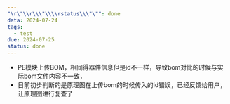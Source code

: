 ```yaml
---
"\r\"\\r\\\"\\\\rstatus\\\"\"": done
data: 2024-07-24
tags:
  - test
due: 2024-07-25
status: done
---
```


- PE模块上传BOM，相同得器件信息但是id不一样，导致bom对比的时候与实际bom文件内容不一致，
- 目前初步判断的是原理图在上传bom的时候传入的id错误，已经反馈给用户，让原理图进行复查了

